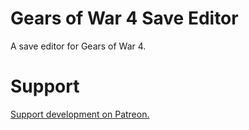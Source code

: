 # Gears of War 4 Save Editor


A save editor for Gears of War 4.

# Support
[Support development on Patreon.](https://www.patreon.com/bePatron?u=173692279)